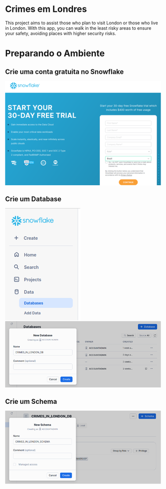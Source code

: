 # Crimes em Londres

This project aims to assist those who plan to visit London or those who live in London. With this app, you can walk in the least risky areas to ensure your safety, avoiding places with higher security risks.

# Preparando o Ambiente

## Crie uma conta gratuita no Snowflake

![Sign up](images/sign_up.png)

## Crie um Database

![Create Database](images/create_db_1.png)
![Create Database](images/create_db_2.png)

## Crie um Schema

![Create Schema](images/create:schema.png)




